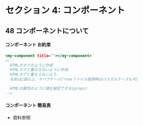 # セクション 4: コンポーネント

## 48 コンポーネントについて

#### コンポーネント お約束

```html:index.html
<my-component title=""></my-component>
<!--
  HTMLのタグのように作成
  HTMLタグと重ならないように作成
  HTMLタグと重ならないよう、
  名前は2語以上、ケバブケース(*vueファイル使用時はパスカルケースも可)

  HTMLの属性のように値を設定できる(props)
-->
```

#### コンポーネント 簡易表

- 資料参照<br>
